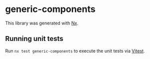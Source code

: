 # generic-components

This library was generated with [Nx](https://nx.dev).

## Running unit tests

Run `nx test generic-components` to execute the unit tests via [Vitest](https://vitest.dev/).
